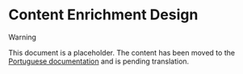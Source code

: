 # Content Enrichment Design

> [!WARNING]
> This document is a placeholder. The content has been moved to the [Portuguese documentation](/pt-BR/developer-guide/CONTENT_ENRICHMENT_DESIGN) and is pending translation.